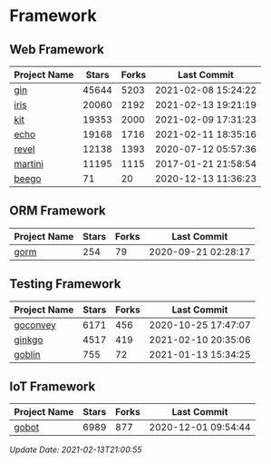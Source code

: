 # Framework

## Web Framework
| Project Name | Stars | Forks | Last Commit |
| ------------ | ----- | ----- | ----------- |
| [gin](https://github.com/gin-gonic/gin) | 45644 | 5203 | 2021-02-08 15:24:22 |
| [iris](https://github.com/kataras/iris) | 20060 | 2192 | 2021-02-13 19:21:19 |
| [kit](https://github.com/go-kit/kit) | 19353 | 2000 | 2021-02-09 17:31:23 |
| [echo](https://github.com/labstack/echo) | 19168 | 1716 | 2021-02-11 18:35:16 |
| [revel](https://github.com/revel/revel) | 12138 | 1393 | 2020-07-12 05:57:36 |
| [martini](https://github.com/go-martini/martini) | 11195 | 1115 | 2017-01-21 21:58:54 |
| [beego](https://github.com/astaxie/beego) | 71 | 20 | 2020-12-13 11:36:23 |

## ORM Framework
| Project Name | Stars | Forks | Last Commit |
| ------------ | ----- | ----- | ----------- |
| [gorm](https://github.com/jinzhu/gorm) | 254 | 79 | 2020-09-21 02:28:17 |

## Testing Framework
| Project Name | Stars | Forks | Last Commit |
| ------------ | ----- | ----- | ----------- |
| [goconvey](https://github.com/smartystreets/goconvey) | 6171 | 456 | 2020-10-25 17:47:07 |
| [ginkgo](https://github.com/onsi/ginkgo) | 4517 | 419 | 2021-02-10 20:35:06 |
| [goblin](https://github.com/franela/goblin) | 755 | 72 | 2021-01-13 15:34:25 |

## IoT Framework
| Project Name | Stars | Forks | Last Commit |
| ------------ | ----- | ----- | ----------- |
| [gobot](https://github.com/hybridgroup/gobot) | 6989 | 877 | 2020-12-01 09:54:44 |

*Update Date: 2021-02-13T21:00:55*